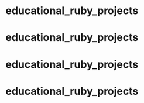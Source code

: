 # educational_ruby_projects
# educational_ruby_projects
# educational_ruby_projects
# educational_ruby_projects
